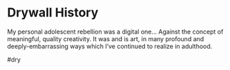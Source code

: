 # Drywall History
My personal adolescent rebellion was a digital one… Against the concept of meaningful, quality creativity. It was and is art, in many profound and deeply-embarrassing ways which I’ve continued to realize in adulthood.

#dry